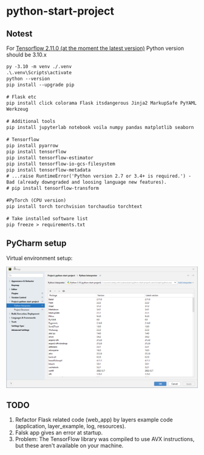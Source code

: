 # python-start-project

## Notest

For [Tensorflow 2.11.0 (at the moment the latest version)](https://pypi.org/project/tensorflow/) Python version should
be 3.10.x

```shell
py -3.10 -m venv ./.venv
.\.venv\Scripts\activate
python --version
pip install --upgrade pip

# Flask etc
pip install click colorama Flask itsdangerous Jinja2 MarkupSafe PyYAML Werkzeug

# Additional tools
pip install jupyterlab notebook voila numpy pandas matplotlib seaborn

# Tensorflow
pip install pyarrow
pip install tensorflow
pip install tensorflow-estimator
pip install tensorflow-io-gcs-filesystem
pip install tensorflow-metadata
# ...raise RuntimeError('Python version 2.7 or 3.4+ is required.') - Bad (already downgraded and loosing language new features).
# pip install tensorflow-transform

#PyTorch (CPU version)
pip install torch torchvision torchaudio torchtext

# Take installed software list
pip freeze > requirements.txt
```

## PyCharm setup

Virtual environment setup:

![img.png](docs/pycharm-venv.png)

## TODO

1. Refactor Flask related code (web_app) by layers example code (application, layer_example, log, resources).
2. Falsk app gives an error at startup.
3. Problem: The TensorFlow library was compiled to use AVX instructions, but these aren't available on your machine.
